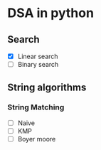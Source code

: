 # DSA in python

## Search
- [x] Linear search
- [ ] Binary search

## String algorithms
### String Matching
- [ ] Naive
- [ ] KMP
- [ ] Boyer moore